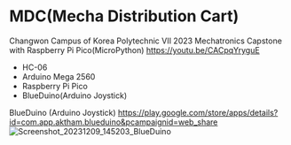# MDC(Mecha Distribution Cart)
Changwon Campus of Korea Polytechnic VII 2023 Mechatronics Capstone with Raspberry Pi Pico(MicroPython)
https://youtu.be/CACpqYryguE

- HC-06
- Arduino Mega 2560
- Raspberry Pi Pico
- BlueDuino(Arduino Joystick)

BlueDuino (Arduino Joystick)
https://play.google.com/store/apps/details?id=com.app.aktham.blueduino&pcampaignid=web_share
![Screenshot_20231209_145203_BlueDuino](https://github.com/KaitouJoker/MDC/assets/35037436/d869c101-0819-4c4d-ab74-bebdbdb07198)

